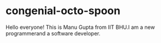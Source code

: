 # congenial-octo-spoon
Hello everyone!
This is Manu Gupta from IIT BHU.I am a new programmerand a software developer.
